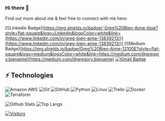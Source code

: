 ### Hi there 👋

<!-- Introduce yourself and give a brief introduction about yourself here.  Also include what tech you're interested in and what you are currently learning -->

Find out more about me & feel free to connect with me here:

<!-- Replace the fields below with the information requested. Remember to remove the encapsulating <> characters. For spaces in names, use %20 (e.g. Broadus%20Palmer) -->

[![Linkedin Badge](https://img.shields.io/badge/-Greg%20Bien-Aime-blue?style=flat-square&logo=Linkedin&logoColor=white&link=(https://www.linkedin.com/in/greg-bien-aime-13839213/)](https://www.linkedin.com/in/greg-bien-aime-13839213/)]
[![Medium Badge](https://img.shields.io/badge/Greg%20Bien-Aime-12100E?style=flat-square&logo=medium&logoColor=white&link=https://medium.com/@gregory.bienaime](https://medium.com/@gregory.bienaime)
[![Gmail Badge](https://img.shields.io/badge/-gregory.bienaime3@gmail.com-c14438?style=flat-square&logo=Gmail&logoColor=white&link=mailto:gregory.bienaime3@gmail.com)](mailtogmail.com:gregory.bienaime3@gmail.com)


## ⚡ Technologies

<!-- Check out the Badges folder for more badges -->

![Amazon AWS](https://img.shields.io/badge/Amazon%20AWS-232F3E?style=flat-square&logo=amazon-aws)
![Git](https://img.shields.io/badge/-Git-black?style=flat-square&logo=git)
![GitHub](https://img.shields.io/badge/-GitHub-181717?style=flat-square&logo=github)
![Python](https://img.shields.io/badge/-Python-black?style=flat-square&logo=Python)
![Linux](https://img.shields.io/badge/Linux-FCC624?style=flat-square&logo=linux&logoColor=black)
![Trello](https://img.shields.io/badge/Trello-%23026AA7.svg?style=flat-square&logo=Trello&logoColor=white)
![Docker](https://img.shields.io/badge/docker-%230db7ed.svg?style=for-the-badge&logo=docker&logoColor=white)
![Terraform](https://img.shields.io/badge/terraform-%235835CC.svg?style=for-the-badge&logo=terraform&logoColor=white)

<!-- Replace the fields below with the information requested. Remember to remove the encapsulating <> characters. -->

![Github Stats](https://github-readme-stats.vercel.app/api?username=gregory-bien-aime&count_private=true&show_icons=true&include_all_commits=true)
![Top Langs](https://github-readme-stats.vercel.app/api/top-langs/?username=gregory-bien-aime&hide=TeX&layout=compact)


[![Visitors](https://api.visitorbadge.io/api/visitors?path=LevelUpInTech%2FLevelUpInTech&label=VISITORS&countColor=%23263759)](https://visitorbadge.io/status?path=LevelUpInTech%2FLevelUpInTech)
